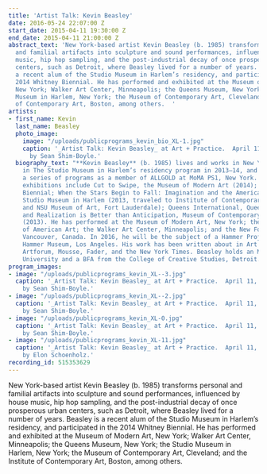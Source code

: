 ```yaml
---
title: 'Artist Talk: Kevin Beasley'
date: 2016-05-24 22:07:00 Z
start_date: 2015-04-11 19:30:00 Z
end_date: 2015-04-11 21:00:00 Z
abstract_text: 'New York-based artist Kevin Beasley (b. 1985) transforms personal
  and familial artifacts into sculpture and sound performances, influenced by house
  music, hip hop sampling, and the post-industrial decay of once prosperous urban
  centers, such as Detroit, where Beasley lived for a number of years. Beasley is
  a recent alum of the Studio Museum in Harlem’s residency, and participated in the
  2014 Whitney Biennial. He has performed and exhibited at the Museum of Modern Art,
  New York; Walker Art Center, Minneapolis; the Queens Museum, New York; the Studio
  Museum in Harlem, New York; the Museum of Contemporary Art, Cleveland; and the Institute
  of Contemporary Art, Boston, among others.  '
artists:
- first_name: Kevin
  last_name: Beasley
  photo_image:
    image: "/uploads/publicprograms_kevin_bio_XL-1.jpg"
    caption: '_Artist Talk: Kevin Beasley_ at Art + Practice.  April 11, 2015.  Photo
      by Sean Shim-Boyle.'
  biography_text: "**Kevin Beasley** (b. 1985) lives and works in New York. He participated
    in The Studio Museum in Harlem’s residency program in 2013–14, and recently organized
    a series of programs as a member of ALLGOLD at MoMA PS1, New York. Recent group
    exhibitions include Cut to Swipe, the Museum of Modern Art (2014); the 2014 Whitney
    Biennial; When the Stars Begin to Fall: Imagination and the American South, The
    Studio Museum in Harlem (2013, traveled to Institute of Contemporary Art, Boston
    and NSU Museum of Art, Fort Lauderdale); Queens International, Queens Museum (2013);
    and Realization is Better than Anticipation, Museum of Contemporary Art, Cleveland
    (2013). He has performed at the Museum of Modern Art, New York; the Whitney Museum
    of American Art; the Walker Art Center, Minneapolis; and the New Forms Festival,
    Vancouver, Canada. In 2016, he will be the subject of a Hammer Project at the
    Hammer Museum, Los Angeles. His work has been written about in Art in America,
    Artforum, Mousse, Fader, and the New York Times. Beasley holds an MFA from Yale
    University and a BFA from the College of Creative Studies, Detroit. "
program_images:
- image: "/uploads/publicprograms_kevin_XL--3.jpg"
  caption: '_Artist Talk: Kevin Beasley_ at Art + Practice.  April 11, 2015.  Photo
    by Sean Shim-Boyle.'
- image: "/uploads/publicprograms_kevin_XL--2.jpg"
  caption: '_Artist Talk: Kevin Beasley_ at Art + Practice.  April 11, 2015.  Photo
    by Sean Shim-Boyle.'
- image: "/uploads/publicprograms_kevin_XL-0.jpg"
  caption: '_Artist Talk: Kevin Beasley_ at Art + Practice.  April 11, 2015.  Photo
    by Sean Shim-Boyle.'
- image: "/uploads/publicprograms_kevin_XL-11.jpg"
  caption: '_Artist Talk: Kevin Beasley_ at Art + Practice.  April 11, 2015.  Photo
    by Elon Schoenholz.'
recording_id: 515353629
---
```


New York-based artist Kevin Beasley (b. 1985) transforms personal and familial artifacts into sculpture and sound performances, influenced by house music, hip hop sampling, and the post-industrial decay of once prosperous urban centers, such as Detroit, where Beasley lived for a number of years. Beasley is a recent alum of the Studio Museum in Harlem’s residency, and participated in the 2014 Whitney Biennial. He has performed and exhibited at the Museum of Modern Art, New York; Walker Art Center, Minneapolis; the Queens Museum, New York; the Studio Museum in Harlem, New York; the Museum of Contemporary Art, Cleveland; and the Institute of Contemporary Art, Boston, among others.  